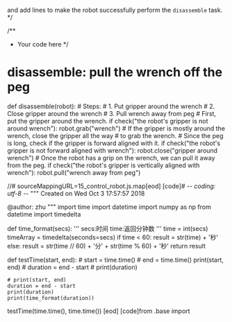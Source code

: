

and add lines to make the robot successfully perform the `disassemble` task.
*/

/**
 * Your code here
 */

# disassemble: pull the wrench off the peg
def disassemble(robot):
    # Steps:
    #  1. Put gripper around the wrench
    #  2. Close gripper around the wrench
    #  3. Pull wrench away from peg
    # First, put the gripper around the wrench.
    if check("the robot's gripper is not around wrench"):
        robot.grab("wrench")
    # If the gripper is mostly around the wrench, close the gripper all the way
    # to grab the wrench.
    # Since the peg is long, check if the gripper is forward aligned with it.
    if check("the robot's gripper is not forward aligned with wrench"):
        robot.close("gripper around wrench")
    # Once the robot has a grip on the wrench, we can pull it away from the peg.
    if check("the robot's gripper is vertically aligned with wrench"):
        robot.pull("wrench away from peg")

//# sourceMappingURL=15_control_robot.js.map[eod] [code]# -*- coding: utf-8 -*-
"""
Created on Wed Oct  3 17:57:57 2018

@author: zhu
"""
import time
import datetime
import numpy as np
from datetime import timedelta

def time_format(secs):
    '''
    secs:时间
    time:返回分钟数
    '''
    time = int(secs)
    timeArray = timedelta(seconds=secs)
    if time < 60:
        result = str(time) + '秒'
    else:
        result = str(time // 60) + '分' + str(time % 60) + '秒'
    return result

def testTime(start, end):
    # start = time.time()
    # end = time.time()
    print(start, end)
    # duration = end - start
    # print(duration)
    
    # print(start, end)
    duration = end - start
    print(duration)
    print(time_format(duration))
    
    
testTime(time.time(), time.time())
[eod] [code]from .base import